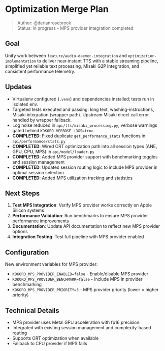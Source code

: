 # Optimization Merge Plan
> Author: @darianrosebrook  
> Status: In progress - MPS provider integration completed

## Goal
Unify work between `feature/audio-daemon-integration` and `optimization-implementation` to deliver near‑instant TTS with a stable streaming pipeline, simplified yet reliable text processing, Misaki G2P integration, and consistent performance telemetry.

## Updates
- Virtualenv configured (`.venv`) and dependencies installed; tests run in isolated env.
- Targeted tests executed and passing: long text, washing-instructions, Misaki integration (wrapper path). Upstream Misaki direct call error handled by wrapper fallback.
- Log noise reduced in `api/tts/misaki_processing.py`; verbose warnings gated behind `KOKORO_VERBOSE_LOGS=true`.
- **COMPLETED**: Fixed duplicate `get_performance_stats` functions in `api/performance/stats.py`
- **COMPLETED**: Wired ORT optimization path into all session types (ANE, GPU, CPU, MPS) in `api/model/loader.py`
- **COMPLETED**: Added MPS provider support with benchmarking toggles and session management
- **COMPLETED**: Updated session routing logic to include MPS provider in optimal session selection
- **COMPLETED**: Added MPS utilization tracking and statistics

## Next Steps
1. **Test MPS Integration**: Verify MPS provider works correctly on Apple Silicon systems
2. **Performance Validation**: Run benchmarks to ensure MPS provider performance improvements
3. **Documentation**: Update API documentation to reflect new MPS provider options
4. **Integration Testing**: Test full pipeline with MPS provider enabled

## Configuration
New environment variables for MPS provider:
- `KOKORO_MPS_PROVIDER_ENABLED=false` - Enable/disable MPS provider
- `KOKORO_MPS_PROVIDER_BENCHMARK=false` - Include MPS in provider benchmarking
- `KOKORO_MPS_PROVIDER_PRIORITY=3` - MPS provider priority (lower = higher priority)

## Technical Details
- MPS provider uses Metal GPU acceleration with fp16 precision
- Integrated with existing session management and complexity-based routing
- Supports ORT optimization when available
- Fallback to CPU provider if MPS fails


